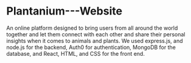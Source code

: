 # Plantanium---Website
An online platform designed to bring users from all around the world together and let them connect with each other and share their personal insights when it comes to animals and plants.
We used express.js, and node.js for the backend, Auth0 for authentication, MongoDB for the database, and React, HTML, and CSS for the front end.
